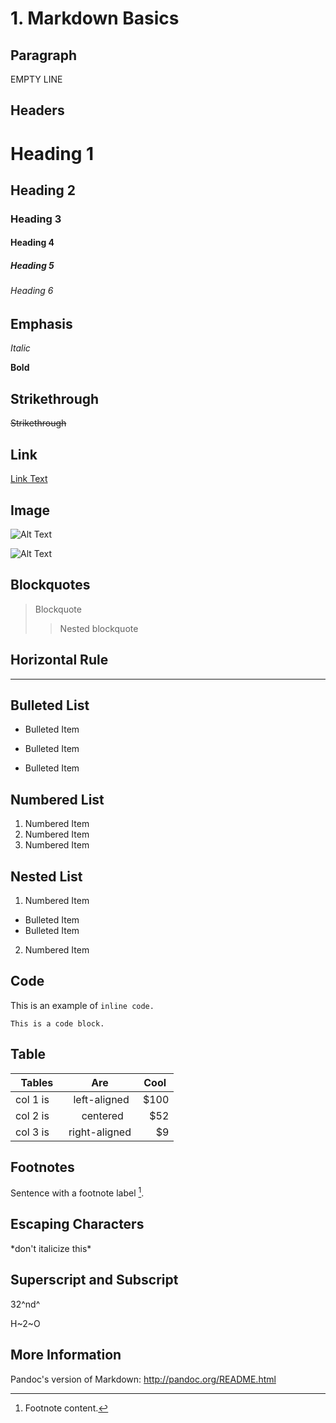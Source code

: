 # 1. Markdown Basics

## Paragraph

EMPTY LINE 

## Headers

# Heading 1
## Heading 2
### Heading 3
#### Heading 4
##### Heading 5
###### Heading 6

## Emphasis
*Italic*

**Bold**

## Strikethrough

~~Strikethrough~~

## Link

[Link Text](http://www.pandoc.org)

## Image

![Alt Text](/path/to/image.jpg)

![Alt Text](/path/to/image.jpg "Title")

## Blockquotes

> Blockquote
>> Nested blockquote

## Horizontal Rule

----

## Bulleted List

* Bulleted Item
- Bulleted Item
+ Bulleted Item

## Numbered List

1. Numbered Item
2. Numbered Item
3. Numbered Item

## Nested List

1. Numbered Item
  * Bulleted Item  
  * Bulleted Item  
2. Numbered Item

## Code

This is an example of `inline code.`

```This is a code block.```


## Table

|  Tables  |      Are      | Cool |
|----------|:-------------:|-----:|
| col 1 is |  left-aligned | $100 |
| col 2 is |    centered   |  $52 |
| col 3 is | right-aligned |   $9 |

## Footnotes
Sentence with a footnote label [^1].

[^1]: Footnote content.

## Escaping Characters

\*don't italicize this\*

## Superscript and Subscript
32^nd^

H~2~O

## More Information

Pandoc's version of Markdown: http://pandoc.org/README.html

